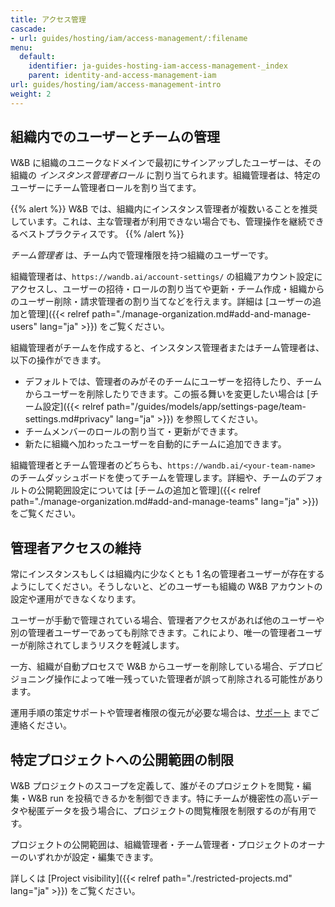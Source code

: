 ```yaml
---
title: アクセス管理
cascade:
- url: guides/hosting/iam/access-management/:filename
menu:
  default:
    identifier: ja-guides-hosting-iam-access-management-_index
    parent: identity-and-access-management-iam
url: guides/hosting/iam/access-management-intro
weight: 2
---
```


## 組織内でのユーザーとチームの管理

W&B に組織のユニークなドメインで最初にサインアップしたユーザーは、その組織の *インスタンス管理者ロール* に割り当てられます。組織管理者は、特定のユーザーにチーム管理者ロールを割り当てます。

{{% alert %}}
W&B では、組織内にインスタンス管理者が複数いることを推奨しています。これは、主な管理者が利用できない場合でも、管理操作を継続できるベストプラクティスです。
{{% /alert %}}

*チーム管理者* は、チーム内で管理権限を持つ組織のユーザーです。

組織管理者は、`https://wandb.ai/account-settings/` の組織アカウント設定にアクセスし、ユーザーの招待・ロールの割り当てや更新・チーム作成・組織からのユーザー削除・請求管理者の割り当てなどを行えます。詳細は [ユーザーの追加と管理]({{< relref path="./manage-organization.md#add-and-manage-users" lang="ja" >}}) をご覧ください。

組織管理者がチームを作成すると、インスタンス管理者またはチーム管理者は、以下の操作ができます。

- デフォルトでは、管理者のみがそのチームにユーザーを招待したり、チームからユーザーを削除したりできます。この振る舞いを変更したい場合は [チーム設定]({{< relref path="/guides/models/app/settings-page/team-settings.md#privacy" lang="ja" >}}) を参照してください。
- チームメンバーのロールの割り当て・更新ができます。
- 新たに組織へ加わったユーザーを自動的にチームに追加できます。

組織管理者とチーム管理者のどちらも、`https://wandb.ai/<your-team-name>` のチームダッシュボードを使ってチームを管理します。詳細や、チームのデフォルトの公開範囲設定については [チームの追加と管理]({{< relref path="./manage-organization.md#add-and-manage-teams" lang="ja" >}}) をご覧ください。

## 管理者アクセスの維持

常にインスタンスもしくは組織内に少なくとも 1 名の管理者ユーザーが存在するようにしてください。そうしないと、どのユーザーも組織の W&B アカウントの設定や運用ができなくなります。

ユーザーが手動で管理されている場合、管理者アクセスがあれば他のユーザーや別の管理者ユーザーであっても削除できます。これにより、唯一の管理者ユーザーが削除されてしまうリスクを軽減します。

一方、組織が自動プロセスで W&B からユーザーを削除している場合、デプロビジョニング操作によって唯一残っていた管理者が誤って削除される可能性があります。

運用手順の策定サポートや管理者権限の復元が必要な場合は、[サポート](mailto:support@wandb.com) までご連絡ください。

## 特定プロジェクトへの公開範囲の制限

W&B プロジェクトのスコープを定義して、誰がそのプロジェクトを閲覧・編集・W&B run を投稿できるかを制御できます。特にチームが機密性の高いデータや秘匿データを扱う場合に、プロジェクトの閲覧権限を制限するのが有用です。

プロジェクトの公開範囲は、組織管理者・チーム管理者・プロジェクトのオーナーのいずれかが設定・編集できます。

詳しくは [Project visibility]({{< relref path="./restricted-projects.md" lang="ja" >}}) をご覧ください。